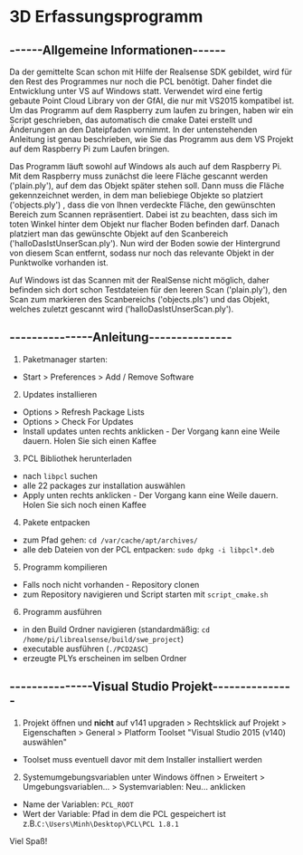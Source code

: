 # 3D Erfassungsprogramm

## ------Allgemeine Informationen------


Da der gemittelte Scan schon mit Hilfe der Realsense SDK gebildet, wird für den Rest des Programmes nur noch die PCL benötigt. Daher findet die Entwicklung unter VS auf Windows statt. Verwendet wird eine fertig gebaute Point Cloud Library von der GfAI, die nur mit VS2015 kompatibel ist. Um das Programm auf dem Raspberry zum laufen zu bringen, haben wir ein Script geschrieben, das automatisch die cmake Datei erstellt und Änderungen an den Dateipfaden vornimmt. In der untenstehenden Anleitung ist genau beschrieben, wie Sie das Programm aus dem VS Projekt auf dem Raspberry Pi zum Laufen bringen.

Das Programm läuft sowohl auf Windows als auch auf dem Raspberry Pi.
Mit dem Raspberry muss zunächst die leere Fläche gescannt werden ('plain.ply'), auf dem das Objekt später stehen soll.
Dann muss die Fläche gekennzeichnet werden, in dem man beliebiege Objekte so platziert ('objects.ply') , dass die von Ihnen verdeckte Fläche, den gewünschten Bereich zum Scannen repräsentiert.
Dabei ist zu beachten, dass sich im toten Winkel hinter dem Objekt nur flacher Boden befinden darf.
Danach platziert man das gewünschte Objekt auf den Scanbereich ('halloDasIstUnserScan.ply'). Nun wird der Boden sowie der Hintergrund von diesem Scan entfernt, sodass nur noch das relevante Objekt in der
Punktwolke vorhanden ist.

Auf Windows ist das Scannen mit der RealSense nicht möglich, daher befinden sich dort schon Testdateien für den leeren Scan ('plain.ply'), den Scan zum markieren des 
Scanbereichs ('objects.pls') und das Objekt, welches zuletzt gescannt wird ('halloDasIstUnserScan.ply').


## ---------------Anleitung---------------

1. Paketmanager starten:
- Start > Preferences > Add / Remove Software

2. Updates installieren
- Options > Refresh Package Lists
- Options > Check For Updates
- Install updates unten rechts anklicken - Der Vorgang kann eine Weile dauern. Holen Sie sich einen Kaffee

3. PCL Bibliothek herunterladen
- nach `libpcl` suchen
- alle 22 packages zur installation auswählen
- Apply unten rechts anklicken - Der Vorgang kann eine Weile dauern. Holen Sie sich noch einen Kaffee

4. Pakete entpacken
- zum Pfad gehen: `cd /var/cache/apt/archives/`
- alle deb Dateien von der PCL entpacken: `sudo dpkg -i libpcl*.deb`

5. Programm kompilieren
- Falls noch nicht vorhanden - Repository clonen
- zum Repository navigieren und Script starten mit `script_cmake.sh`

6. Programm ausführen
- in den Build Ordner navigieren (standardmäßig: `cd /home/pi/librealsense/build/swe_project`)
- executable ausführen (`./PCD2ASC`)
- erzeugte PLYs erscheinen im selben Ordner

## ---------------Visual Studio Projekt---------------

1. Projekt öffnen und **nicht** auf v141 upgraden > Rechtsklick auf Projekt > Eigenschaften > General > Platform Toolset "Visual Studio  2015 (v140) auswählen"
- Toolset muss eventuell davor mit dem Installer installiert werden

2. Systemumgebungsvariablen unter Windows öffnen > Erweitert > Umgebungsvariablen... > Systemvariablen: Neu... anklicken 
- Name der Variablen: `PCL_ROOT`
- Wert der Variable: Pfad in dem die PCL gespeichert ist z.B.`C:\Users\Minh\Desktop\PCL\PCL 1.8.1`


Viel Spaß!

